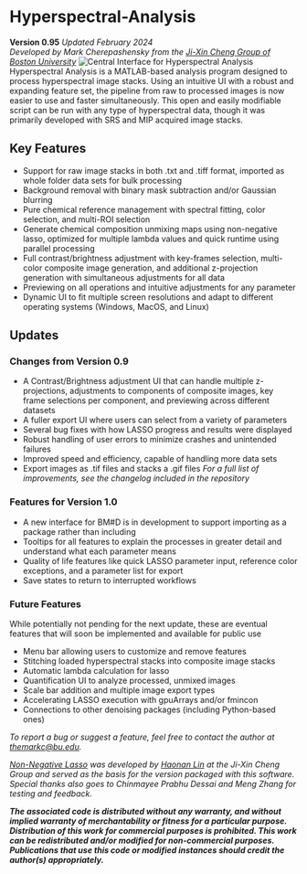 # Hyperspectral-Analysis
**Version 0.95** *Updated February 2024*\
*Developed by Mark Cherepashensky from the [Ji-Xin Cheng Group of Boston University](https://sites.bu.edu/cheng-group/)*
![Central Interface for Hyperspectral Analysis](https://i.imgur.com/XTPyQdh.png)
Hyperspectral Analysis is a MATLAB-based analysis program designed to process hyperspectral image stacks. Using an intuitive UI with a robust and expanding feature set, the pipeline from raw to processed images is now easier to use and faster simultaneously. This open and easily modifiable script can be run with any type of hyperspectral data, though it was primarily developed with SRS and MIP acquired image stacks.

## Key Features
 - Support for raw image stacks in both .txt and .tiff format, imported as whole folder data sets for bulk processing
 - Background removal with binary mask subtraction and/or Gaussian blurring
 - Pure chemical reference management with spectral fitting, color selection, and multi-ROI selection
 - Generate chemical composition unmixing maps using non-negative lasso, optimized for multiple lambda values and quick runtime using parallel processing
 - Full contrast/brightness adjustment with key-frames selection, multi-color composite image generation, and additional z-projection generation with simultaneous adjustments for all data
 - Previewing on all operations and intuitive adjustments for any parameter
 - Dynamic UI to fit multiple screen resolutions and adapt to different operating systems (Windows, MacOS, and Linux)

## Updates
### Changes from Version 0.9
- A Contrast/Brightness adjustment UI that can handle multiple z-projections, adjustments to components of composite images, key frame selections per component, and previewing across different datasets
- A fuller export UI where users can select from a variety of parameters
- Several bug fixes with how LASSO progress and results were displayed
- Robust handling of user errors to minimize crashes and unintended failures
- Improved speed and efficiency, capable of handling more data sets
- Export images as .tif files and stacks a .gif files
*For a full list of improvements, see the changelog included in the repository*
### Features for Version 1.0
 - A new interface for BM#D is in development to support importing as a package rather than including
 - Tooltips for all features to explain the processes in greater detail and understand what each parameter means
 - Quality of life features like quick LASSO parameter input, reference color exceptions, and a parameter list for export
 - Save states to return to interrupted workflows

### Future Features
 While potentially not pending for the next update, these are eventual features that will soon be implemented and available for public use
 - Menu bar allowing users to customize and remove features
 - Stitching loaded hyperspectral stacks into composite image stacks
 - Automatic lambda calculation for lasso
 - Quantification UI to analyze processed, unmixed images
 - Scale bar addition and multiple image export types
 - Accelerating LASSO execution with gpuArrays and/or fmincon
 - Connections to other denoising packages (including Python-based ones)
 
*To report a bug or suggest a feature, feel free to contact the author at themarkc@bu.edu.*

 *[Non-Negative Lasso](https://github.com/buchenglab/nonneg_LASSO_spectral_unmixing) was developed by [Haonan Lin](https://sites.google.com/view/hnlin) at the Ji-Xin Cheng Group and served as the basis for the version packaged with this software. Special thanks also goes to Chinmayee Prabhu Dessai and Meng Zhang for testing and feedback.*

***The associated code is distributed without any warranty, and without implied warranty of merchantability or fitness for a particular purpose. Distribution of this work for commercial purposes is prohibited. This work can be redistributed and/or modified for non-commercial purposes. Publications that use this code or modified instances should credit the author(s) appropriately.***
